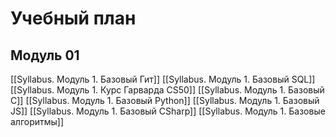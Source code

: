 # Учебный план
## Модуль 01
[[Syllabus. Модуль 1. Базовый Гит]]
[[Syllabus. Модуль 1. Базовый SQL]]
[[Syllabus. Модуль 1. Курс Гарварда CS50]]
[[Syllabus. Модуль 1. Базовый С]]
[[Syllabus. Модуль 1. Базовый Python]]
[[Syllabus. Модуль 1. Базовый JS]]
[[Syllabus. Модуль 1. Базовый СSharp]]
[[Syllabus. Модуль 1. Базовые алгоритмы]]
